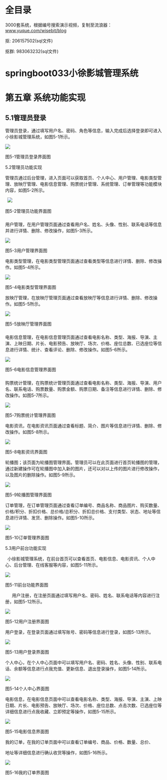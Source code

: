# 全目录

3000套系统，根据编号搜索演示视频，复制至流浪器：www.yuque.com/wisebit/blog


<p>抠: 206157502(sql文件)</p>
<p>抠群: 983063232(sql文件)</p>



# springboot033小徐影城管理系统

# 第五章 系统功能实现
## 5.1管理员登录
管理员登录，通过填写用户名、密码、角色等信息，输入完成后选择登录即可进入小徐影城管理系统，如图5-1所示。

![](/md/blog.009.png)

图5-1管理员登录界面图


5.2管理员功能实现             

管理员通过后台管理，进入页面可以获取首页、个人中心、用户管理、电影类型管理、放映厅管理、电影信息管理、购票统计管理、系统管理、订单管理等功能模块内容，如图5-2所示。

` `![](/md/blog.010.png) 

图5-2管理员功能界面图
###
###
###
用户管理，在用户管理页面通过查看用户名、姓名、头像、性别、联系电话等信息并进行详情、删除、修改操作，如图5-3所示。

![](/md/blog.011.png)

图5-3用户管理界面图

电影类型管理，在电影类型管理页面通过查看类型等信息进行详情、删除、修改操作。如图5-4所示。

![](/md/blog.012.png)

图5-4电影类型管理界面图

放映厅管理，在放映厅管理页面通过查看放映厅等信息进行详情、删除、修改操作。如图5-5所示。

![](/md/blog.013.png)

图5-5放映厅管理界面图
###
电影信息管理，在电影信息管理页面通过查看电影名称、类型、海报、导演、主演、上映日期、片长、电影预告、放映厅、场次、价格、座位总数、已选座位等信息进行详情、统计、查看评论、删除、修改操作。如图5-6所示。

![](/md/blog.014.png)

图5-6电影信息管理界面图
###
购票统计管理，在购票统计管理页面通过查看电影名称、类型、海报、导演、用户名、联系电话、购票数量、购票金额、购票日期、备注等信息进行详情、删除、修改操作。如图5-7所示。

![](/md/blog.015.png)

图5-7购票统计管理界面图

电影资讯，在电影资讯页面通过查看标题、简介、图片等信息进行详情、删除、修改操作。如图5-8所示。

![](/md/blog.016.png)

图5-8电影资讯界面图

轮播图；该页面为轮播图管理界面。管理员可以在此页面进行首页轮播图的管理，通过新建操作可在轮播图中加入新的图片，还可以对以上传的图片进行修改操作，以及图片的删除操作。如图5-9所示。

![](/md/blog.017.png)

图5-9轮播图管理界面图

订单管理，在订单管理页面通过查看订单编号、商品名称、商品图片、购买数量、价格/积分、折扣价格、总价格/总积分、折扣总价格、支付类型、状态、地址等信息进行详情、发货、删除操作。如图5-10所示。

![](/md/blog.018.png)

图5-10订单管理界面图


5.3用户前台功能实现

` `小徐影城管理系统，在前台首页可以查看首页、电影信息、电影资讯、个人中心、后台管理、在线客服等内容，如图5-11所示。

![](/md/blog.019.png)

图5-11前台功能界面图

`   `用户注册，在注册页面通过填写用户名、密码、姓名、联系电话等内容进行注册，如图5-12所示。

![](/md/blog.020.png)


图5-12用户注册界面图

用户登录，在登录页面通过填写账号、密码等信息进行登录，如图5-13所示。

![](/md/blog.021.png)

图5-13用户登录界面图

个人中心，在个人中心页面中可以填写用户名、密码、姓名、头像、性别、联系电话、余额等信息进行点我充值、更新信息、退出登录操作，如图5-14所示。

![](/md/blog.022.png)

图5-14个人中心界面图

电影信息，在电影信息页面中可以查看电影名称、类型、海报、导演、主演、上映日期、片长、电影预告、放映厅、场次、价格、座位总数、点击次数、已选座位等详细信息进行点我收藏、立即预定等操作，如图5-15所示。

![](/md/blog.023.png)

图5-15电影信息界面图





我的订单，在我的订单页面中可以查看订单编号、商品、价格、数量、总价、

地址等详细信息进行确认收货等操作，如图5-16所示。

![](/md/blog.024.png)

图5-16我的订单界面图

# 









